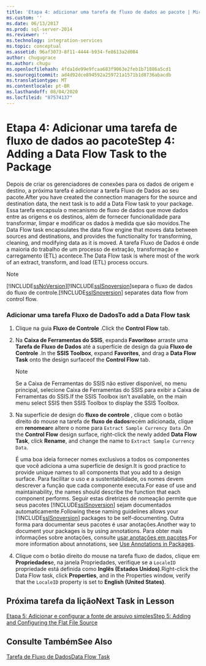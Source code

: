 ```yaml
---
title: 'Etapa 4: adicionar uma tarefa de fluxo de dados ao pacote | Microsoft Docs'
ms.custom: ''
ms.date: 06/13/2017
ms.prod: sql-server-2014
ms.reviewer: ''
ms.technology: integration-services
ms.topic: conceptual
ms.assetid: 96af3073-8f11-4444-b934-fe8613a2d084
author: chugugrace
ms.author: chugu
ms.openlocfilehash: 4fda1de99e9fcaa683f9063e2feb1b71886a5cd1
ms.sourcegitcommit: ad4d92dce894592a259721a1571b1d8736abacdb
ms.translationtype: MT
ms.contentlocale: pt-BR
ms.lasthandoff: 08/04/2020
ms.locfileid: "87574137"
---
```

# <a name="step-4-adding-a-data-flow-task-to-the-package"></a><span data-ttu-id="79b0f-102">Etapa 4: Adicionar uma tarefa de fluxo de dados ao pacote</span><span class="sxs-lookup"><span data-stu-id="79b0f-102">Step 4: Adding a Data Flow Task to the Package</span></span>
  <span data-ttu-id="79b0f-103">Depois de criar os gerenciadores de conexões para os dados de origem e destino, a próxima tarefa é adicionar a tarefa Fluxo de Dados ao seu pacote.</span><span class="sxs-lookup"><span data-stu-id="79b0f-103">After you have created the connection managers for the source and destination data, the next task is to add a Data Flow task to your package.</span></span> <span data-ttu-id="79b0f-104">Essa tarefa encapsula o mecanismo de fluxo de dados que move dados entre as origens e os destinos, além de fornecer funcionalidade para transformar, limpar e modificar os dados à medida que são movidos.</span><span class="sxs-lookup"><span data-stu-id="79b0f-104">The Data Flow task encapsulates the data flow engine that moves data between sources and destinations, and provides the functionality for transforming, cleaning, and modifying data as it is moved.</span></span> <span data-ttu-id="79b0f-105">A tarefa Fluxo de Dados é onde a maioria do trabalho de um processo de extração, transformação e carregamento (ETL) acontece.</span><span class="sxs-lookup"><span data-stu-id="79b0f-105">The Data Flow task is where most of the work of an extract, transform, and load (ETL) process occurs.</span></span>  
  
> [!NOTE]  
>  [!INCLUDE[ssNoVersion](../includes/ssnoversion-md.md)]<span data-ttu-id="79b0f-106">[!INCLUDE[ssISnoversion](../includes/ssisnoversion-md.md)]separa o fluxo de dados do fluxo de controle.</span><span class="sxs-lookup"><span data-stu-id="79b0f-106">[!INCLUDE[ssISnoversion](../includes/ssisnoversion-md.md)] separates data flow from control flow.</span></span>  
  
### <a name="to-add-a-data-flow-task"></a><span data-ttu-id="79b0f-107">Adicionar uma tarefa Fluxo de Dados</span><span class="sxs-lookup"><span data-stu-id="79b0f-107">To add a Data Flow task</span></span>  
  
1.  <span data-ttu-id="79b0f-108">Clique na guia **Fluxo de Controle** .</span><span class="sxs-lookup"><span data-stu-id="79b0f-108">Click the **Control Flow** tab.</span></span>  
  
2.  <span data-ttu-id="79b0f-109">Na **Caixa de Ferramentas do SSIS**, expanda **Favoritos**e arraste uma **Tarefa de Fluxo de Dados** até a superfície de design da guia **Fluxo de Controle** .</span><span class="sxs-lookup"><span data-stu-id="79b0f-109">In the **SSIS Toolbox**, expand **Favorites**, and drag a **Data Flow Task** onto the design surfaceof the **Control Flow** tab.</span></span>  
  
    > [!NOTE]  
    >  <span data-ttu-id="79b0f-110">Se a Caixa de Ferramentas do SSIS não estiver disponível, no menu principal, selecione Caixa de Ferramentas do SSIS para exibir a Caixa de Ferramentas do SSIS.</span><span class="sxs-lookup"><span data-stu-id="79b0f-110">If the SSIS Toolbox isn't available, on the main menu select SSIS then SSIS Toolbox to display the SSIS Toolbox.</span></span>  
  
3.  <span data-ttu-id="79b0f-111">Na superfície de design do **fluxo de controle** , clique com o botão direito do mouse na tarefa de **fluxo de dados**recém adicionada, clique em **renomear**e altere o nome para `Extract Sample Currency Data` .</span><span class="sxs-lookup"><span data-stu-id="79b0f-111">On the **Control Flow** design surface, right-click the newly added **Data Flow Task**, click **Rename**, and change the name to `Extract Sample Currency Data`.</span></span>  
  
     <span data-ttu-id="79b0f-112">É uma boa ideia fornecer nomes exclusivos a todos os componentes que você adiciona a uma superfície de design.</span><span class="sxs-lookup"><span data-stu-id="79b0f-112">It is good practice to provide unique names to all components that you add to a design surface.</span></span> <span data-ttu-id="79b0f-113">Para facilitar o uso e a sustentabilidade, os nomes devem descrever a função que cada componente executa.</span><span class="sxs-lookup"><span data-stu-id="79b0f-113">For ease of use and maintainability, the names should describe the function that each component performs.</span></span> <span data-ttu-id="79b0f-114">Seguir estas diretrizes de nomeação permite que seus pacotes [!INCLUDE[ssISnoversion](../includes/ssisnoversion-md.md)] sejam documentados automaticamente.</span><span class="sxs-lookup"><span data-stu-id="79b0f-114">Following these naming guidelines allows your [!INCLUDE[ssISnoversion](../includes/ssisnoversion-md.md)] packages to be self-documenting.</span></span> <span data-ttu-id="79b0f-115">Outra forma para documentar seus pacotes é usar anotações.</span><span class="sxs-lookup"><span data-stu-id="79b0f-115">Another way to document your packages is by using annotations.</span></span> <span data-ttu-id="79b0f-116">Para obter mais informações sobre anotações, consulte [usar anotações em pacotes](use-annotations-in-packages.md).</span><span class="sxs-lookup"><span data-stu-id="79b0f-116">For more information about annotations, see [Use Annotations in Packages](use-annotations-in-packages.md).</span></span>  
  
4.  <span data-ttu-id="79b0f-117">Clique com o botão direito do mouse na tarefa fluxo de dados, clique em **Propriedades**e, na janela Propriedades, verifique se a `LocaleID` propriedade está definida como **Inglês (Estados Unidos)**.</span><span class="sxs-lookup"><span data-stu-id="79b0f-117">Right-click the Data Flow task, click **Properties**, and in the Properties window, verify that the `LocaleID` property is set to **English (United States)**.</span></span>  
  
## <a name="next-task-in-lesson"></a><span data-ttu-id="79b0f-118">Próxima tarefa da lição</span><span class="sxs-lookup"><span data-stu-id="79b0f-118">Next Task in Lesson</span></span>  
 [<span data-ttu-id="79b0f-119">Etapa 5: Adicionar e configurar a fonte de arquivo simples</span><span class="sxs-lookup"><span data-stu-id="79b0f-119">Step 5: Adding and Configuring the Flat File Source</span></span>](lesson-1-5-adding-and-configuring-the-flat-file-source.md)  
  
## <a name="see-also"></a><span data-ttu-id="79b0f-120">Consulte Também</span><span class="sxs-lookup"><span data-stu-id="79b0f-120">See Also</span></span>  
 [<span data-ttu-id="79b0f-121">Tarefa de Fluxo de Dados</span><span class="sxs-lookup"><span data-stu-id="79b0f-121">Data Flow Task</span></span>](control-flow/data-flow-task.md)  
  
  
